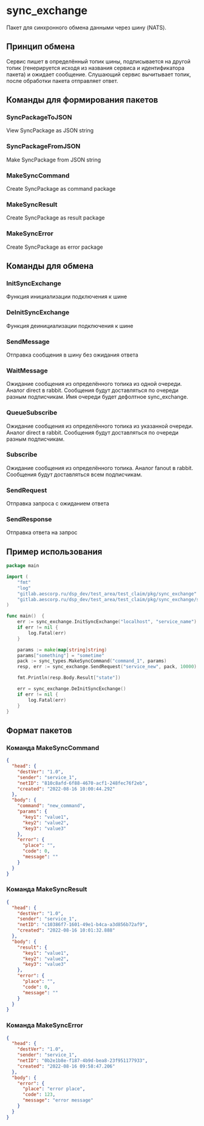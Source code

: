 # sync_exchange
Пакет для синхронного обмена данными через шину (NATS).

## Принцип обмена
Сервис пишет в определённый топик шины, подписывается на другой топик (генерируется исходя из названия сервиса и идентификатора пакета) и ожидает сообщение. 
Слушающий сервис вычитывает топик, после обработки пакета отправляет ответ.

## Команды для формирования пакетов
### SyncPackageToJSON
View SyncPackage as JSON string

### SyncPackageFromJSON
Make SyncPackage from JSON string

### MakeSyncCommand
Create SyncPackage as command package

### MakeSyncResult
Create SyncPackage as result package

### MakeSyncError
Create SyncPackage as error package

## Команды для обмена
### InitSyncExchange
Функция инициализации подключения к шине

### DeInitSyncExchange
Функция деинициализации подключения к шине

### SendMessage
Отправка сообщения в шину без ожидания ответа

### WaitMessage
Ожидание сообщения из определённого топика из одной очереди. Аналог direct в rabbit. Сообщения будут доставляться по очереди разным подписчикам.
Имя очереди будет дефолтное sync_exchange.

### QueueSubscribe
Ожидание сообщения из определённого топика из указанной очереди. Аналог direct в rabbit. Сообщения будут доставляться по очереди разным подписчикам.

### Subscribe
Ожидание сообщения из определённого топика. Аналог fanout в rabbit. Сообщения будут доставляться всем подписчикам.

### SendRequest
Отправка запроса с ожиданием ответа

### SendResponse
Отправка ответа на запрос

## Пример использования
```go
package main

import (
	"fmt"
	"log"
	"gitlab.aescorp.ru/dsp_dev/test_area/test_claim/pkg/sync_exchange"
	"gitlab.aescorp.ru/dsp_dev/test_area/test_claim/pkg/sync_exchange/sync_types"
)

func main()  {
	err := sync_exchange.InitSyncExchange("localhost", "service_name")
	if err != nil {
		log.Fatal(err)
	}

	params := make(map[string]string)
	params["something"] = "sometime"
	pack := sync_types.MakeSyncCommand("command_1", params)
	resp, err := sync_exchange.SendRequest("service_new", pack, 10000)

	fmt.Println(resp.Body.Result["state"])

	err = sync_exchange.DeInitSyncExchange()
	if err != nil {
		log.Fatal(err)
	}
}
```

## Формат пакетов
### Команда MakeSyncCommand
```json
{
  "head": {
    "destVer": "1.0",
    "sender": "service_1",
    "netID": "810c8afd-6f88-4670-acf1-248fec76f2eb",
    "created": "2022-08-16 10:00:44.292"
  },
  "body": {
    "command": "new_command",
    "params": {
      "key1": "value1",
      "key2": "value2",
      "key3": "value3"
    },
    "error": {
      "place": "",
      "code": 0,
      "message": ""
    }
  }
}
```
### Команда MakeSyncResult
```json
{
  "head": {
    "destVer": "1.0",
    "sender": "service_1",
    "netID": "c10386f7-1601-49e1-b4ca-a3d856b72af9",
    "created": "2022-08-16 10:01:32.888"
  },
  "body": {
    "result": {
      "key1": "value1",
      "key2": "value2",
      "key3": "value3"
    },
    "error": {
      "place": "",
      "code": 0,
      "message": ""
    }
  }
}
```
### Команда MakeSyncError
```json
{
  "head": {
    "destVer": "1.0",
    "sender": "service_1",
    "netID": "0b2e1b8e-f187-4b9d-bea8-23f951177933",
    "created": "2022-08-16 09:58:47.206"
  },
  "body": {
    "error": {
      "place": "error place",
      "code": 123,
      "message": "error message"
    }
  }
}
```
